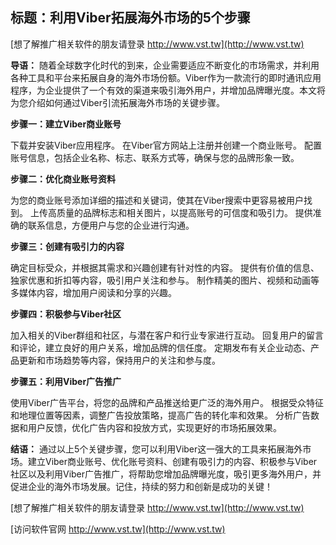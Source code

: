 ## **标题：利用Viber拓展海外市场的5个步骤**

[想了解推广相关软件的朋友请登录 http://www.vst.tw](http://www.vst.tw)

**导语：**
随着全球数字化时代的到来，企业需要适应不断变化的市场需求，并利用各种工具和平台来拓展自身的海外市场份额。Viber作为一款流行的即时通讯应用程序，为企业提供了一个有效的渠道来吸引海外用户，并增加品牌曝光度。本文将为您介绍如何通过Viber引流拓展海外市场的关键步骤。

**步骤一：建立Viber商业账号**

下载并安装Viber应用程序。
在Viber官方网站上注册并创建一个商业账号。
配置账号信息，包括企业名称、标志、联系方式等，确保与您的品牌形象一致。

**步骤二：优化商业账号资料**

为您的商业账号添加详细的描述和关键词，使其在Viber搜索中更容易被用户找到。
上传高质量的品牌标志和相关图片，以提高账号的可信度和吸引力。
提供准确的联系信息，方便用户与您的企业进行沟通。

**步骤三：创建有吸引力的内容**

确定目标受众，并根据其需求和兴趣创建有针对性的内容。
提供有价值的信息、独家优惠和折扣等内容，吸引用户关注和参与。
制作精美的图片、视频和动画等多媒体内容，增加用户阅读和分享的兴趣。

**步骤四：积极参与Viber社区**

加入相关的Viber群组和社区，与潜在客户和行业专家进行互动。
回复用户的留言和评论，建立良好的用户关系，增加品牌的信任度。
定期发布有关企业动态、产品更新和市场趋势等内容，保持用户的关注和参与度。

**步骤五：利用Viber广告推广**

使用Viber广告平台，将您的品牌和产品推送给更广泛的海外用户。
根据受众特征和地理位置等因素，调整广告投放策略，提高广告的转化率和效果。
分析广告数据和用户反馈，优化广告内容和投放方式，实现更好的市场拓展效果。

**结语：**
通过以上5个关键步骤，您可以利用Viber这一强大的工具来拓展海外市场。建立Viber商业账号、优化账号资料、创建有吸引力的内容、积极参与Viber社区以及利用Viber广告推广，将帮助您增加品牌曝光度，吸引更多海外用户，并促进企业的海外市场发展。记住，持续的努力和创新是成功的关键！

[想了解推广相关软件的朋友请登录 http://www.vst.tw](http://www.vst.tw)


[访问软件官网 http://www.vst.tw](http://www.vst.tw)
